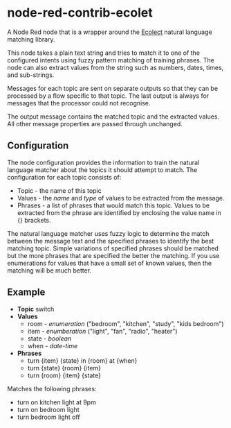 # node-red-contrib-ecolet
A Node Red node that is a wrapper around the [Ecolect](https://www.npmjs.com/package/ecolect) natural language matching library.

This node takes a plain text string and tries to match it to one of the configured intents using fuzzy pattern matching of training phrases.  The node can also extract values from the string such as numbers, dates, times, and sub-strings.

Messages for each topic are sent on separate outputs so that they can be
processed by a flow specific to that topic.  The last output is always for messages
that the processor could not recognise.

The output message contains the matched topic and the extracted values. All other message properties are passed through unchanged.</p>

## Configuration

The node configuration provides the information to train the natural language matcher
about the topics it should attempt to match.  The configuration for each topic consists of:

 - Topic - the name of this topic
 - Values - the *name* and *type* of values to be extracted from the message.
 - Phrases - a list of phrases that would match this topic.  Values to be extracted from the phrase are identified by enclosing the value name in {} brackets.

The natural language matcher uses fuzzy logic to determine the match between the message
text and the specified phrases to identify the best matching topic. Simple variations of
specified phrases should be matched but the more phrases that are specified the better
the matching.  If you use enumerations for values that have a small set of known values, then 
the matching will be much better.


## Example

 - **Topic** switch
 - **Values**
    - room - *enumeration* ("bedroom", "kitchen", "study", "kids bedroom")
    - item - *enumberation* ("light", "fan", "radio", "heater")
    - state - *boolean*
    - when - *date-time*
  - **Phrases**
    - turn {item} {state} in {room} at {when}
    - turn {state} {room} {item}
    - turn {room} {item} {state}

Matches the following phrases:
  - turn on kitchen light at 9pm
  - turn on bedroom light
  - turn bedroom light off

